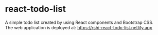 # react-todo-list
A simple todo list created by using React components and Bootstrap CSS.
The web application is deployed at: https://rshi-react-todo-list.netlify.app
